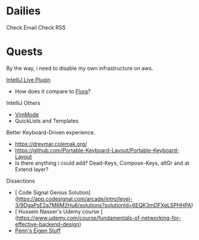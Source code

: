 # Dailies

Check Email
Check RSS

# Quests

By the way, i need to disable my own infrastructure on aws.

[IntelliJ Live Plugin](https://github.com/dkandalov/live-plugin)

* How does it compare to [Flora]( https://plugins.jetbrains.com/plugin/17669-flora-beta-/)?

IntelliJ Others

* [VimMode](  https://danidiaz.medium.com/configuring-ideavimrc-de16a4da0715 )
* QuickLists and Templates

Better Keyboard-Driven experience.

* <https://dreymar.colemak.org/>
* <https://github.com/Portable-Keyboard-Layout/Portable-Keyboard-Layout>
* Is there anything i could add? Dead-Keys, Compose-Keys, altGr and at Extend layer?
  
Dissections

* [ Code Signal Genius Solution] (<https://app.codesignal.com/arcade/intro/level-3/9DgaPsE2a7M6M2Hu6/solutions?solutionId=6EQK3mDFXeLSPHHPA>)
* [ Hussein Nasser's Udemy course ] (<https://www.udemy.com/course/fundamentals-of-networking-for-effective-backend-design>)
* [Penn's Eigen Stuff]( https://www.youtube.com/watch?v=Iz7PSlTpjyI )
